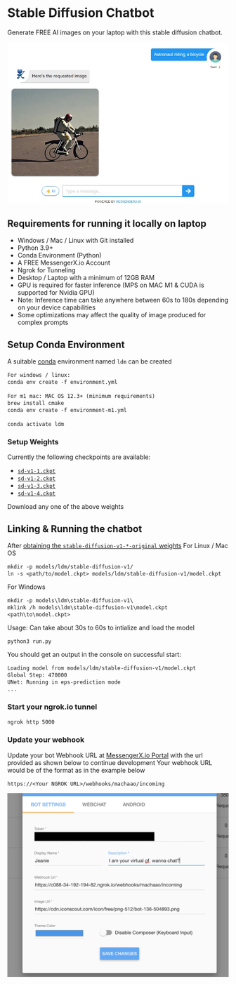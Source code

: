 # Stable Diffusion Chatbot
Generate FREE AI images on your laptop with this stable diffusion chatbot.

![bot_screenshot](assets/bot-screenshot.jpg) 

## Requirements for running it locally on laptop ##
* Windows / Mac / Linux with Git installed
* Python 3.9+ 
* Conda Environment (Python)
* A FREE MessengerX.io Account
* Ngrok for Tunneling
* Desktop / Laptop with a minimum of 12GB RAM 
* GPU is required for faster inference (MPS on MAC M1 & CUDA is supported for Nvidia GPU)
* Note: Inference time can take anywhere between 60s to 180s depending on your device capabilities 
* Some optimizations may affect the quality of image produced for complex prompts

## Setup Conda Environment
A suitable [conda](https://conda.io/) environment named `ldm` can be created
```
For windows / linux:
conda env create -f environment.yml

For m1 mac: MAC OS 12.3+ (minimum requirements)
brew install cmake
conda env create -f environment-m1.yml

conda activate ldm
```

### Setup Weights
Currently the following checkpoints are available:
- [`sd-v1-1.ckpt`](https://huggingface.co/CompVis/stable-diffusion-v-1-1-original/resolve/main/sd-v1-1.ckpt) 
- [`sd-v1-2.ckpt`](https://huggingface.co/CompVis/stable-diffusion-v-1-2-original/resolve/main/sd-v1-2.ckpt)
- [`sd-v1-3.ckpt`](https://huggingface.co/CompVis/stable-diffusion-v-1-3-original/resolve/main/sd-v1-3.ckpt)
- [`sd-v1-4.ckpt`](https://huggingface.co/CompVis/stable-diffusion-v-1-4-original/resolve/main/sd-v1-4.ckpt)

Download any one of the above weights

## Linking & Running the chatbot
After [obtaining the `stable-diffusion-v1-*-original` weights](#weights)
For Linux / Mac OS
```
mkdir -p models/ldm/stable-diffusion-v1/
ln -s <path/to/model.ckpt> models/ldm/stable-diffusion-v1/model.ckpt 
```
For Windows
```
mkdir -p models\ldm\stable-diffusion-v1\
mklink /h models\ldm\stable-diffusion-v1\model.ckpt <path\to\model.ckpt>
```

Usage:
Can take about 30s to 60s to intialize and load the model
```
python3 run.py
```

You should get an output in the console on successful start:
```
Loading model from models/ldm/stable-diffusion-v1/model.ckpt
Global Step: 470000
UNet: Running in eps-prediction mode
...
```

### Start your ngrok.io tunnel ###
```
ngrok http 5000
```

### Update your webhook ###
Update your bot Webhook URL at [MessengerX.io Portal](https://portal.messengerx.io) with the url provided as shown below to continue development
Your webhook URL would be of the format as in the example below
```
https://<Your NGROK URL>/webhooks/machaao/incoming 
```
![figure](assets/mx_screenshot.png)